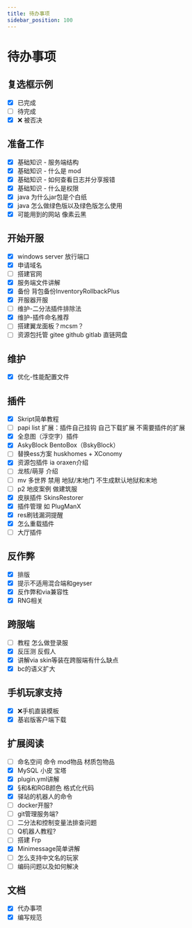 ```yaml
---
title: 待办事项
sidebar_position: 100
---
```


# 待办事项

## 复选框示例

- [x] 已完成
- [ ] 待完成
- [x] ❌ 被否决

## 准备工作
- [x] 基础知识 - 服务端结构
- [x] 基础知识 - 什么是 mod
- [x] 基础知识 - 如何查看日志并分享报错
- [x] 基础知识 - 什么是权限
- [x] java 为什么jar包是个白纸
- [x] java 怎么做绿色版以及绿色版怎么使用
- [x] 可能用到的网站 像素云黑

## 开始开服

- [x] windows server 放行端口
- [x] 申请域名
- [ ] 搭建官网
- [x] 服务端文件讲解
- [x] 备份 背包备份InventoryRollbackPlus
- [x] 开服器开服
- [ ] 维护-二分法插件排除法
- [x] 维护-插件命名推荐
- [ ] 搭建翼龙面板？mcsm？
- [ ] 资源包托管 gitee github gitlab 直链网盘

## 维护

- [x] 优化-性能配置文件

## 插件

- [x] Skript简单教程
- [ ] papi list 扩展：插件自己挂钩 自己下载扩展 不需要插件的扩展
- [x] 全息图（浮空字）插件
- [x] AskyBlock BentoBox（BskyBlock）
- [ ] 替换ess方案 huskhomes + XConomy
- [x] 资源包插件 ia oraxen介绍
- [ ] 龙核/萌芽 介绍
- [ ] mv 多世界 禁用 地狱/末地门 不生成默认地狱和末地
- [ ] p2 地皮案例 做建筑服
- [x] 皮肤插件 SkinsRestorer
- [x] 插件管理 如 PlugManX
- [x] res刷钱漏洞提醒
- [x] 怎么重载插件
- [ ] 大厅插件

## 反作弊

- [x] 排版
- [x] 提示不适用混合端和geyser
- [x] 反作弊和via兼容性
- [x] RNG相关

## 跨服端

- [ ] 教程 怎么做登录服
- [x] 反压测 反假人
- [x] 讲解via skin等装在跨服端有什么缺点
- [x] bc的语义扩大

## 手机玩家支持

- [x] ❌手机直装模板
- [x] 基岩版客户端下载

## 扩展阅读

- [ ] 命名空间 命令 mod物品 材质包物品
- [x] MySQL 小皮 宝塔
- [x] plugin.yml讲解
- [X] §和&和RGB颜色 格式化代码
- [x] 驿站的机器人的命令
- [ ] docker开服?
- [ ] git管理服务端?
- [ ] 二分法和控制变量法排查问题
- [ ] Q机器人教程?
- [ ] 搭建 Frp
- [x] Minimessage简单讲解
- [ ] 怎么支持中文名的玩家
- [ ] 编码问题以及如何解决

## 文档

- [x] 代办事项
- [x] 编写规范
